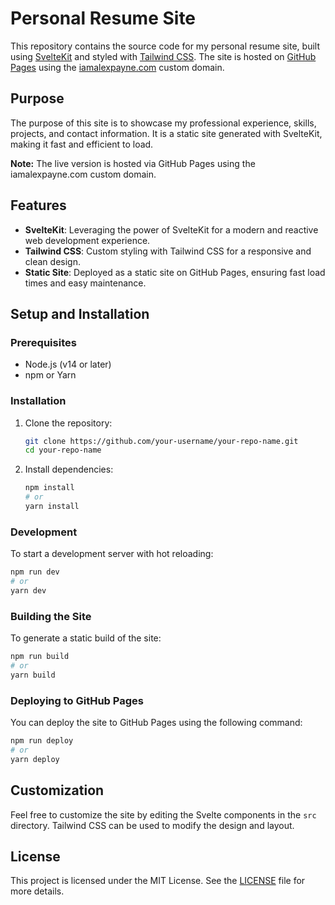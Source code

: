 
# Personal Resume Site

This repository contains the source code for my personal resume site, built using [SvelteKit](https://kit.svelte.dev/) and styled with [Tailwind CSS](https://tailwindcss.com/). The site is hosted on [GitHub Pages](https://pages.github.com/) using the [iamalexpayne.com](http://iamalexpayne.com) custom domain.

## Purpose

The purpose of this site is to showcase my professional experience, skills, projects, and contact information. It is a static site generated with SvelteKit, making it fast and efficient to load.

**Note:** The live version is hosted via GitHub Pages using the iamalexpayne.com custom domain. 

## Features

- **SvelteKit**: Leveraging the power of SvelteKit for a modern and reactive web development experience.
- **Tailwind CSS**: Custom styling with Tailwind CSS for a responsive and clean design.
- **Static Site**: Deployed as a static site on GitHub Pages, ensuring fast load times and easy maintenance.

## Setup and Installation

### Prerequisites

- Node.js (v14 or later)
- npm or Yarn

### Installation

1. Clone the repository:
   ```bash
   git clone https://github.com/your-username/your-repo-name.git
   cd your-repo-name
   ```

2. Install dependencies:
   ```bash
   npm install
   # or
   yarn install
   ```

### Development

To start a development server with hot reloading:
```bash
npm run dev
# or
yarn dev
```

### Building the Site

To generate a static build of the site:
```bash
npm run build
# or
yarn build
```

### Deploying to GitHub Pages

You can deploy the site to GitHub Pages using the following command:
```bash
npm run deploy
# or
yarn deploy
```

## Customization

Feel free to customize the site by editing the Svelte components in the `src` directory. Tailwind CSS can be used to modify the design and layout.

## License

This project is licensed under the MIT License. See the [LICENSE](LICENSE) file for more details.
